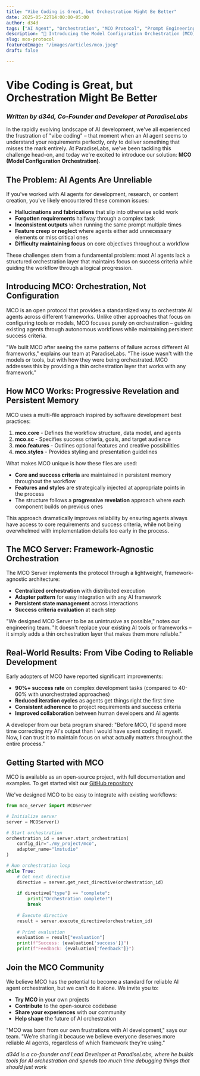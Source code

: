 ```yaml
---
title: "Vibe Coding is Great, but Orchestration Might Be Better"
date: 2025-05-22T14:00:00-05:00
author: d34d
tags: ["AI Agent", "Orchestration", "MCO Protocol", "Prompt Engineering", "Agentic"]
description: "🚀 Introducing the Model Configuration Orchestration (MCO) protocol! A standardized approach for AI agent orchestration"
slug: mco-protocol
featuredImage: "/images/articles/mco.jpeg"
draft: false

---
```


# Vibe Coding is Great, but Orchestration Might Be Better
### *Written by d34d, Co-Founder and Developer at ParadiseLabs*

In the rapidly evolving landscape of AI development, we've all experienced the frustration of "vibe coding" – that moment when an AI agent seems to understand your requirements perfectly, only to deliver something that misses the mark entirely. At ParadiseLabs, we've been tackling this challenge head-on, and today we're excited to introduce our solution: **MCO (Model Configuration Orchestration)**.

## The Problem: AI Agents Are Unreliable

If you've worked with AI agents for development, research, or content creation, you've likely encountered these common issues:

- **Hallucinations and fabrications** that slip into otherwise solid work
- **Forgotten requirements** halfway through a complex task
- **Inconsistent outputs** when running the same prompt multiple times
- **Feature creep or neglect** where agents either add unnecessary elements or miss critical ones
- **Difficulty maintaining focus** on core objectives throughout a workflow

These challenges stem from a fundamental problem: most AI agents lack a structured orchestration layer that maintains focus on success criteria while guiding the workflow through a logical progression.

## Introducing MCO: Orchestration, Not Configuration

MCO is an open protocol that provides a standardized way to orchestrate AI agents across different frameworks. Unlike other approaches that focus on configuring tools or models, MCO focuses purely on orchestration – guiding existing agents through autonomous workflows while maintaining persistent success criteria.

"We built MCO after seeing the same patterns of failure across different AI frameworks," explains our team at ParadiseLabs. "The issue wasn't with the models or tools, but with how they were being orchestrated. MCO addresses this by providing a thin orchestration layer that works with any framework."

## How MCO Works: Progressive Revelation and Persistent Memory

MCO uses a multi-file approach inspired by software development best practices:

1. **mco.core** - Defines the workflow structure, data model, and agents
2. **mco.sc** - Specifies success criteria, goals, and target audience
3. **mco.features** - Outlines optional features and creative possibilities
4. **mco.styles** - Provides styling and presentation guidelines

What makes MCO unique is how these files are used:

- **Core and success criteria** are maintained in persistent memory throughout the workflow
- **Features and styles** are strategically injected at appropriate points in the process
- The structure follows a **progressive revelation** approach where each component builds on previous ones

This approach dramatically improves reliability by ensuring agents always have access to core requirements and success criteria, while not being overwhelmed with implementation details too early in the process.

## The MCO Server: Framework-Agnostic Orchestration

The MCO Server implements the protocol through a lightweight, framework-agnostic architecture:

- **Centralized orchestration** with distributed execution
- **Adapter pattern** for easy integration with any AI framework
- **Persistent state management** across interactions
- **Success criteria evaluation** at each step

"We designed MCO Server to be as unintrusive as possible," notes our engineering team. "It doesn't replace your existing AI tools or frameworks – it simply adds a thin orchestration layer that makes them more reliable."

## Real-World Results: From Vibe Coding to Reliable Development

Early adopters of MCO have reported significant improvements:

- **90%+ success rate** on complex development tasks (compared to 40-60% with unorchestrated approaches)
- **Reduced iteration cycles** as agents get things right the first time
- **Consistent adherence** to project requirements and success criteria
- **Improved collaboration** between human developers and AI agents

A developer from our beta program shared: "Before MCO, I'd spend more time correcting my AI's output than I would have spent coding it myself. Now, I can trust it to maintain focus on what actually matters throughout the entire process."

## Getting Started with MCO

MCO is available as an open-source project, with full documentation and examples. To get started visit our [GitHub repository](https://github.com/paradiselabs-ai/MCO-Protocol)

We've designed MCO to be easy to integrate with existing workflows:

```python
from mco_server import MCOServer

# Initialize server
server = MCOServer()

# Start orchestration
orchestration_id = server.start_orchestration(
    config_dir="./my_project/mco",
    adapter_name="lmstudio"
)

# Run orchestration loop
while True:
    # Get next directive
    directive = server.get_next_directive(orchestration_id)
    
    if directive["type"] == "complete":
        print("Orchestration complete!")
        break
    
    # Execute directive
    result = server.execute_directive(orchestration_id)
    
    # Print evaluation
    evaluation = result["evaluation"]
    print(f"Success: {evaluation['success']}")
    print(f"Feedback: {evaluation['feedback']}")
```

## Join the MCO Community

We believe MCO has the potential to become a standard for reliable AI agent orchestration, but we can't do it alone. We invite you to:

- **Try MCO** in your own projects
- **Contribute** to the open-source codebase
- **Share your experiences** with our community
- **Help shape** the future of AI orchestration

"MCO was born from our own frustrations with AI development," says our team. "We're sharing it because we believe everyone deserves more reliable AI agents, regardless of which framework they're using."

*d34d is a co-founder and Lead Developer at ParadiseLabs, where he builds tools for AI orchestration and spends too much time debugging things that should just work*
